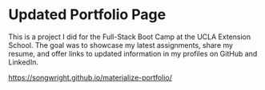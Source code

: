 # Updated Portfolio Page

This is a project I did for the Full-Stack Boot Camp at the UCLA Extension School. The goal was to showcase my latest assignments, share my resume, and offer links to updated information in my profiles on GitHub and LinkedIn.

https://songwright.github.io/materialize-portfolio/